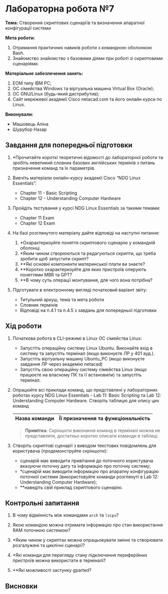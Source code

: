 # Лабораторна робота №7

**Тема:** Створення скриптових сценаріїв та визначення апаратної конфігурації системи

**Мета роботи:**

1. Отримання практичних навиків роботи з командною оболонкою Bash.
2. Знайомство знайомство з базовими діями при роботі зі скриптовими сценаріями.

**Матеріальне забезпечення занять:**

1. ЕОМ типу IBM PC;
2. ОС сімейства Windows та віртуальна машина Virtual Box (Oracle);
3. ОС GNU/Linux (будь-який дистрибутив);
4. Сайт мережевої академії Cisco netacad.com та його онлайн курси по Linux.

**Виконували:**

- Машовець Аліна
- Шурубор Назар

## Завдання для попередньої підготовки

1. \*Прочитайте короткі теоретичні відомості до лабораторної роботи та зробіть невеликий словник базових англійських термінів з питань призначення команд та їх параметрів.

2. Вивчіть матеріали онлайн-курсу академії Cisco “NDG Linux Essentials”:
    - Chapter 11 - Basic Scripting
    - Chapter 12 - Understanding Computer Hardware

3. Пройдіть тестування у курсі NDG Linux Essentials за такими темами:
    - Chapter 11 Exam
    - Chapter 12 Exam

4. На базі розглянутого матеріалу дайте відповіді на наступні питання:
    1. \*Охарактеризуйте поняття скриптового сценарію у командній оболонці.
    2. \*Яким чином створюються та редагуються скрипти, що треба зробити щоб запустити скрипт?
    3. \*\*Які основні компоненти материнської плати ви знаєте?
    4. \*\*Коротко охарактеризуйте для яких пристроїв оперують поняттями MBR та GPT?
    5. \*\*В чому суть операції монтування, для чого вона потрібна?

5. Підготувати в електронному вигляді початковий варіант звіту:
    - Титульний аркуш, тема та мета роботи
    - Словник термінів
    - Відповіді на п.4.1 та п.4.5 з завдань для попередньої підготовки

## Хід роботи

1. Початкова робота в CLI-режимі в Linux ОС сімейства Linux:
    - Запустіть операційну систему Linux Ubuntu. Виконайте вхід в систему та запустіть термінал (якщо виконуєте ЛР у 401 ауд.).
    - Запустіть віртуальну машину Ubuntu_PC (якщо виконуєте завдання ЛР через академію netacad)
    - Запустіть свою операційну систему сімейства Linux (якщо працюєте на власному ПК та її встановили) та запустіть термінал.

2. Опрацюйте всі приклади команд, що представлені у лабораторних роботах курсу NDG Linux Essentials - Lab 11: Basic Scripting та Lab 12: Understanding Computer Hardware. Створіть таблицю для опису цих команд

    | Назва команди | Її призначення та функціональність |
    | ------------- | ---------------------------------- |

    > **Примітка:** Скріншоти виконання команд в терміналі можна не представляти, достатньо коротко описати команди в таблиці.

3. Створіть скриптові сценарії з виводом текстових повідомлень для користувача (продемонструйте скріншоти):
    - сценарій має виводити привітання до поточного користувача вказуючи поточну дату та інформацію про поточну систему;
    - \*сценарій має виводити інформацію про апаратну конфігурацію поточної системи (використовуйте команди розглянуті в Lab 12: Understanding Computer Hardware);
    - \*\*наведіть свій приклад скриптового сценарію.

## Контрольні запитання

1. В чому відмінність між командами `arch` та `lscpu`?

2. Якою командою можна отримати інформацію про стан використання RAM поточною системою?

3. \*Яким чином у скриптах можна опрацьовувати змінні та створювати розгалужені та циклічні сценарії?

4. \*Які команди для перегляду стану підключення периферійних пристроїв можна використати в терміналі?

5. \*\*Які можливості застунку gparted?

## Висновки
